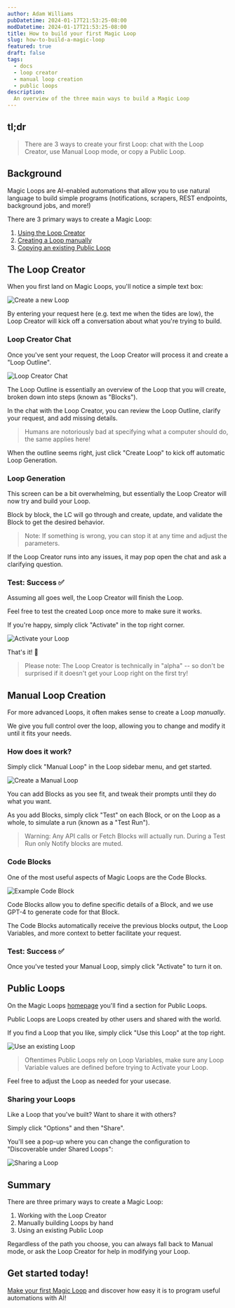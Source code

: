```yaml
---
author: Adam Williams 
pubDatetime: 2024-01-17T21:53:25-08:00
modDatetime: 2024-01-17T21:53:25-08:00
title: How to build your first Magic Loop
slug: how-to-build-a-magic-loop 
featured: true
draft: false
tags:
  - docs
  - loop creator
  - manual loop creation
  - public loops
description:
  An overview of the three main ways to build a Magic Loop
---
```


## **tl;dr**

> There are 3 ways to create your first Loop: chat with the Loop Creator, use Manual Loop mode, or copy a Public Loop.

## Background

Magic Loops are AI-enabled automations that allow you to use natural language to build simple programs (notifications, scrapers, REST endpoints, background jobs, and more!)

There are 3 primary ways to create a Magic Loop:

1. [Using the Loop Creator](#the-loop-creator)
2. [Creating a Loop manually](#manual-loop-creation)
3. [Copying an existing Public Loop](#public-loops)

## **The Loop Creator**

When you first land on Magic Loops, you'll notice a simple text box:

![Create a new Loop](/images/magic-loops-text-box.png)

By entering your request here (e.g. text me when the tides are low), the Loop Creator will kick off a conversation about what you're trying to build.

### Loop Creator Chat

Once you've sent your request, the Loop Creator will process it and create a "Loop Outline".

![Loop Creator Chat](/images/loop-creator-with-outline.png)

The Loop Outline is essentially an overview of the Loop that you will create, broken down into steps (known as "Blocks").

In the chat with the Loop Creator, you can review the Loop Outline, clarify your request, and add missing details.

> Humans are notoriously bad at specifying what a computer should do, the same applies here!

When the outline seems right, just click "Create Loop" to kick off automatic Loop Generation.

### Loop Generation

This screen can be a bit overwhelming, but essentially the Loop Creator will now try and build your Loop. 

Block by block, the LC will go through and create, update, and validate the Block to get the desired behavior.

> Note: If something is wrong, you can stop it at any time and adjust the parameters. 

If the Loop Creator runs into any issues, it may pop open the chat and ask a clarifying question.

### Test: Success ✅

Assuming all goes well, the Loop Creator will finish the Loop. 

Feel free to test the created Loop once more to make sure it works.

If you're happy, simply click "Activate" in the top right corner.

![Activate your Loop](/images/link-to-activate-loop.png)

That's it! 🎉

> Please note: The Loop Creator is technically in "alpha" -- so don't be surprised if it doesn't get your Loop right on the first try!

## **Manual Loop Creation**

For more advanced Loops, it often makes sense to create a Loop _manually_.

We give you full control over the loop, allowing you to change and modify it until it fits your needs.

### How does it work? 

Simply click "Manual Loop" in the Loop sidebar menu, and get started.

![Create a Manual Loop](/images/manual-loop-button.png)

You can add Blocks as you see fit, and tweak their prompts until they do what you want. 

As you add Blocks, simply click "Test" on each Block, or on the Loop as a whole, to simulate a run (known as a "Test Run").

> Warning: Any API calls or Fetch Blocks will actually run. During a Test Run only Notify blocks are muted.

### Code Blocks

One of the most useful aspects of Magic Loops are the Code Blocks. 

![Example Code Block](/images/code-block-example.png)

Code Blocks allow you to define specific details of a Block, and we use GPT-4 to generate code for that Block. 

The Code Blocks automatically receive the previous blocks output, the Loop Variables, and more context to better facilitate your request.

### Test: Success ✅

Once you've tested your Manual Loop, simply click "Activate" to turn it on.

## Public Loops

On the Magic Loops [homepage](https://magicloops.dev) you'll find a section for Public Loops.

Public Loops are Loops created by other users and shared with the world. 

If you find a Loop that you like, simply click "Use this Loop" at the top right.

![Use an existing Loop](/images/use-this-loop-button.png)

> Oftentimes Public Loops rely on Loop Variables, make sure any Loop Variable values are defined before trying to Activate your Loop.

Feel free to adjust the Loop as needed for your usecase. 

### Sharing your Loops

Like a Loop that you've built? Want to share it with others?

Simply click "Options" and then "Share".

You'll see a pop-up where you can change the configuration to "Discoverable under Shared Loops":

![Sharing a Loop](/images/sharing-loops-publicly.png)

## **Summary**

There are three primary ways to create a Magic Loop: 

1. Working with the Loop Creator
2. Manually building Loops by hand
3. Using an existing Public Loop

Regardless of the path you choose, you can always fall back to Manual mode, or ask the Loop Creator for help in modifying your Loop.

## Get started today!

[Make your first Magic Loop](https://magicloops.dev) and discover how easy it is to program useful automations with AI!

